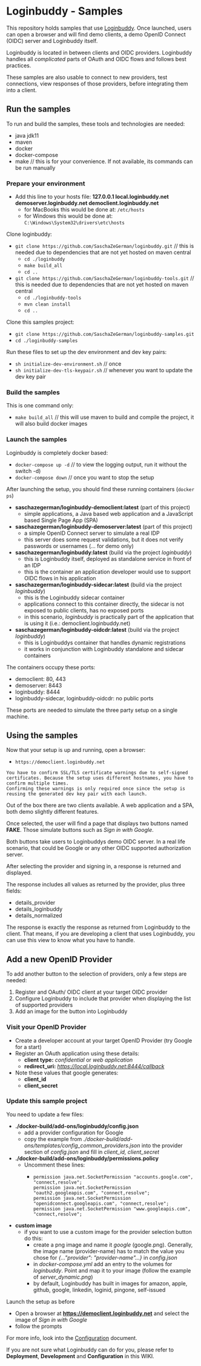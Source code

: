 # Loginbuddy - Samples

This repository holds samples that use [Loginbuddy](https://github.com/SaschaZeGerman/loginbuddy). Once launched, users can open a browser and will find demo clients, a demo OpenID Connect (OIDC) server and Loginbuddy itself.

Loginbuddy is located in between clients and OIDC providers. Loginbuddy handles all *complicated* parts of OAuth and OIDC flows and follows best practices.

These samples are also usable to connect to new providers, test connections, view responses of those providers, before integrating them into a client.

## Run the samples

To run and build the samples, these tools and technologies are needed:

- java jdk11
- maven
- docker
- docker-compose
- make // this is for your convenience. If not available, its commands can be run manually

### Prepare your environment

- Add this line to your hosts file: **127.0.0.1 local.loginbuddy.net demoserver.loginbuddy.net democlient.loginbuddy.net**
  - for MacBooks this would be done at: `/etc/hosts`
  - for Windows this would be done at: `C:\Windows\System32\drivers\etc\hosts`

Clone loginbuddy:

- `git clone https://github.com/SaschaZeGerman/loginbuddy.git`  // this is needed due to dependencies that are not yet hosted on maven central
  - `cd ./loginbuddy`
  - `make build_all`
  - `cd ..`
- `git clone https://github.com/SaschaZeGerman/loginbuddy-tools.git`  // this is needed due to dependencies that are not yet hosted on maven central
  - `cd ./loginbuddy-tools`
  - `mvn clean install`
  - `cd ..`

Clone this samples project:

- `git clone https://github.com/SaschaZeGerman/loginbuddy-samples.git`
- `cd ./loginbuddy-samples`

Run these files to set up the dev environment and dev key pairs:

- `sh initialize-dev-environment.sh`  // once
- `sh initialize-dev-tls-keypair.sh`  // whenever you want to update the dev key pair

### Build the samples

This is one command only:

- `make build_all`  // this will use maven to build and compile the project, it will also build docker images

### Launch the samples

Loginbuddy is completely docker based:

- `docker-compose up -d`  // to view the logging output, run it without the switch -d)
- `docker-compose down` // once you want to stop the setup

After launching the setup, you should find these running containers (`docker ps`)

- **saschazegerman/loginbuddy-democlient:latest** (part of this project)
  - simple applications, a Java based web application and a JavaScript based Single Page App (SPA)
- **saschazegerman/loginbuddy-demoserver:latest** (part of this project)
  - a simple OpenID Connect server to simulate a real IDP
  - this server does some request validations, but it does not verify passwords or usernames (... for demo only)
- **saschazegerman/loginbuddy:latest** (build via the project *loginbuddy*)
  - this is Loginbuddy itself, deployed as standalone service in front of an IDP
  - this is the container an application developer would use to support OIDC flows in his application
- **saschazegerman/loginbuddy-sidecar:latest** (build via the project *loginbuddy*)
  - this is the Loginbuddy sidecar container
  - applications connect to this container directly, the sidecar is not exposed to public clients, has no exposed ports
  - in this scenario, *loginbuddy* is practically part of the application that is using it (i.e.: democlient.loginbuddy.net)
- **saschazegerman/loginbuddy-oidcdr:latest** (build via the project *loginbuddy*)
  - this is Loginbuddys container that handles dynamic registrations
  - it works in conjunction with Loginbuddy standalone and sidecar containers

The containers occupy these ports:

- democlient: 80, 443
- demoserver: 8443
- loginbuddy: 8444
- loginbuddy-sidecar, loginbuddy-oidcdr: no public ports

These ports are needed to simulate the three party setup on a single machine.

## Using the samples

Now that your setup is up and running, open a browser:

- `https://democlient.loginbuddy.net`

``` 
You have to confirm SSL/TLS certificate warnings due to self-signed certificates. Because the setup uses different hostnames, you have to confirm multiple times.
Confirming these warnings is only required once since the setup is reusing the generated dev key pair with each launch.
```

Out of the box there are two clients available. A web application and a SPA, both demo slightly different features.

Once selected, the user will find a page that displays two buttons named **FAKE**. Those simulate buttons such as *Sign in with Google*.

Both buttons take users to Loginbuddys demo OIDC server. In a real life scenario, that could be Google or any other OIDC supported authorization server.

After selecting the provider and signing in, a response is returned and displayed.

The response includes all values as returned by the provider, plus three fields:

- details_provider
- details_loginbuddy
- details_normalized

The response is exactly the response as returned from Loginbuddy to the client. That means, if you are developing a client that uses Loginbuddy,
you can use this view to know what you have to handle.

## Add a new OpenID Provider

To add another button to the selection of providers, only a few steps are needed:

1. Register and OAuth/ OIDC client at your target OIDC provider
2. Configure Loginbuddy to include that provider when displaying the list of supported providers
3. Add an image for the button into Loginbuddy

### Visit your OpenID Provider

- Create a developer account at your target OpenID Provider (try Google for a start)
- Register an OAuth application using these details:
  - **client type:** *confidential* or *web application*
  - **redirect_uri:** *https://local.loginbuddy.net:8444/callback*
- Note these values that google generates:
  - **client_id**
  - **client_secret**

### Update this sample project

You need to update a few files:

- **./docker-build/add-ons/loginbuddy/config.json**
  - add a provider configuration for Google
  - copy the example from *./docker-build/add-ons/templates/config_common_providers.json* into the provider section of *config.json* and fill in *client_id, client_secret* 
- **./docker-build/add-ons/loginbuddy/permissions.policy**
  - Uncomment these lines:
    -     permission java.net.SocketPermission "accounts.google.com", "connect,resolve";
          permission java.net.SocketPermission "oauth2.googleapis.com", "connect,resolve";
          permission java.net.SocketPermission "openidconnect.googleapis.com", "connect,resolve";
          permission java.net.SocketPermission "www.googleapis.com", "connect,resolve";
- **custom image**
  - if you want to use a custom image for the provider selection button do this:
    - create a png image and name it *google* (google.png). Generally, the image name (provider-name) has to match the value you chose for *{..."provider": "provider-name"...}* in *config.json*
    - in *docker-compose.yml* add an entry to the volumes for *loginbuddy*. Point and map it to your image (follow the example of *server_dynamic.png*)
    - by default, Loginbuddy has built in images for amazon, apple, github, google, linkedin, loginid, pingone, self-issued

Launch the setup as before
- Open a browser at **https://democlient.loginbuddy.net** and select the image of *Sign in with Google*
- follow the prompts

For more info, look into the [Configuration](Configuration) document.

If you are not sure what Loginbuddy can do for you, please refer to **Deployment**, **Development** and **Configuration** in this WIKI.